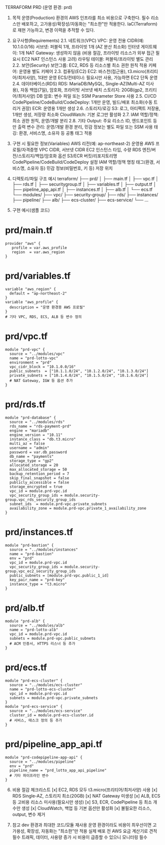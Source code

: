 TERRAFORM PRD (운영 환경: prd)
1. 목적
   운영(Production) 환경의 AWS 인프라를 최소 비용으로 구축한다.
   필수 리소스만 배포하고, 고가용성/확장성/자동화는 "최소한"만 적용한다.
   IaC(Terraform)로 재현 가능하고, 변경 이력을 추적할 수 있다.


2. 요구사항(Requirements)
   2.1. 네트워크(VPC)
   VPC: 운영 전용 CIDR(예: 10.1.0.0/16)
   서브넷: 퍼블릭 1개, 프라이빗 1개 (AZ 분산 최소화)
   인터넷 게이트웨이: 1개
   NAT Gateway: 생성하지 않음 (비용 절감, 프라이빗 리소스가 외부 접근 필요시 EC2 NAT 인스턴스 사용 고려)
   라우팅 테이블: 퍼블릭/프라이빗 별도 관리
   2.2. 보안(Security)
   보안그룹: EC2, RDS 등 리소스별 최소 권한 원칙 적용
   키페어: 운영용 별도 키페어
   2.3. 컴퓨팅(EC2)
   EC2: 바스천(접근용), t3.micro(프리티어/최저사양), 1대만 운영
   ECS/컨테이너: 필요시만 사용, 가능하면 EC2 단독 운영
   2.4. 데이터베이스(RDS)
   RDS: MariaDB/MySQL, Single-AZ(Multi-AZ 미사용), 자동 백업(7일), 암호화, 프라이빗 서브넷 배치
   스토리지: 20GB(gp2, 프리티어/최저사양)
   DB 암호: 변수 파일 또는 SSM Parameter Store 사용
   2.5. CI/CD
   CodePipeline/CodeBuild/CodeDeploy: 1개만 운영, 빌드/배포 최소화(수동 트리거 권장)
   ECR: 운영용 1개만 생성
   2.6. 스토리지/로깅
   S3: 로그, 아티팩트 저장용, 1개만 생성, 저장량 최소화
   CloudWatch: 기본 로그만 활성화
   2.7. IAM
   역할/정책: 최소 권한 원칙, 운영/개발 분리
   2.8. 기타
   Output: 주요 리소스 ID, 엔드포인트 등만 출력
   변수 관리: 운영/개발 환경 분리, 민감 정보는 별도 파일 또는 SSM 사용
   태깅: 환경, 서비스명, 소유자 등 공통 태그 적용

3. 구현 시 필요한 정보(Variables)
   AWS 리전(예: ap-northeast-2)
   운영용 AWS 프로필/자격증명
   VPC CIDR, 서브넷 CIDR
   EC2 인스턴스 타입, 수량
   RDS 엔진/버전/스토리지/백업/암호화 옵션
   S3/ECR 버킷/리포지토리명
   CodePipeline/CodeBuild/CodeDeploy 설정
   IAM 역할/정책 명칭
   태그(환경, 서비스명, 소유자 등)
   민감 정보(비밀번호, 키 등) 저장 위치

4. 디렉토리/파일 구조 예시
   terraform/
   ├── prd/
   │   ├── main.tf
   │   ├── vpc.tf
   │   ├── rds.tf
   │   ├── securitygroup.tf
   │   ├── variables.tf
   │   ├── output.tf
   │   ├── pipeline_app_api.tf
   │   ├── instances.tf
   │   ├── alb.tf
   │   └── ecs.tf
   └── modules/
   ├── vpc/
   ├── security-group/
   ├── rds/
   ├── instances/
   ├── pipeline/
   ├── alb/
   ├── ecs-cluster/
   ├── ecs-service/
   └── ...

5. 구현 예시(샘플 코드)
# prd/main.tf
````
provider "aws" {
   profile = var.aws_profile
   region  = var.aws_region
}
````

# prd/variables.tf
````
variable "aws_region" {
  default = "ap-northeast-2"
}
variable "aws_profile" {
  description = "운영 환경용 AWS 프로필"
}
# 기타 VPC, RDS, ECS, ALB 등 변수 정의
````

# prd/vpc.tf
````
module "prd-vpc" {
  source = "../modules/vpc"
  name = "prd-lotto-vpc"
  environment = "prd"
  vpc_cidr_block = "10.1.0.0/16"
  public_subnets  = ["10.1.1.0/24", "10.1.2.0/24", "10.1.3.0/24"]
  private_subnets = ["10.1.4.0/24", "10.1.5.0/24", "10.1.6.0/24"]
  # NAT Gateway, IGW 등 옵션 추가
}
````

# prd/rds.tf
````
module "prd-database" {
  source = "../modules/rds"
  rds_name = "rds-payment-prd"
  engine = "mariadb"
  engine_version = "10.11"
  instance_class = "db.t3.micro"
  multi_az = false
  username = "admin"
  password = var.db_password
  db_name = "payments"
  storage_type = "gp2"
  allocated_storage = 20
  max_allocated_storage = 50
  backup_retention_period = 7
  skip_final_snapshot = false
  publicly_accessible = false
  storage_encrypted = true
  vpc_id = module.prd-vpc.id
  vpc_security_group_ids = module.security-group.vpc_rds_security_group_ids
  subnet_ids  = module.prd-vpc.private_subnets
  availability_zone = module.prd-vpc.private_1_availability_zone
}
````

# prd/instances.tf
````
module "prd-bastion" {
  source = "../modules/instances"
  name = "prd-bastion"
  env = "prd"
  vpc_id = module.prd-vpc.id
  vpc_security_group_ids = module.security-group.vpc_ec2_security_group_ids
  public_subnets = [module.prd-vpc.public_1_id]
  key_pair_name = "prd-key"
  instance_type = "t3.micro"
}
````


# prd/alb.tf
````
module "prd-alb" {
  source = "../modules/alb"
  name = "prd-lotto-alb"
  vpc_id = module.prd-vpc.id
  subnets = module.prd-vpc.public_subnets
  # ACM 인증서, HTTPS 리스너 등 추가
}
````

# prd/ecs.tf
````
module "prd-ecs-cluster" {
  source = "../modules/ecs-cluster"
  name = "prd-lotto-ecs-cluster"
  vpc_id = module.prd-vpc.id
  subnets = module.prd-vpc.private_subnets
}
module "prd-ecs-service" {
  source = "../modules/ecs-service"
  cluster_id = module.prd-ecs-cluster.id
  # 서비스, 태스크 정의 등 추가
}
````

# prd/pipeline_app_api.tf
````
module "prd-codepipeline-app-api" {
  source = "../modules/pipeline"
  env = "prd"
  pipeline_name = "prd_lotto_app_api_pipeline"
  # 기타 파이프라인 변수
}
````

6. 비용 절감 체크리스트
   [x] EC2, RDS 모두 t3.micro(프리티어/최저사양) 사용
   [x] RDS Single-AZ, 스토리지 최소(20GB)
   [x] NAT Gateway 미생성
   [x] ALB, ECS 등 고비용 리소스 미사용(필요시만 생성)
   [x] S3, ECR, CodePipeline 등 최소 개수만 생성
   [x] CloudWatch, 백업 등 기본 옵션만 활성화
   [x] 불필요한 리소스, output, 변수 제거

7. 참고
   dev 환경과 최대한 코드/모듈 재사용
   운영 환경이라도 비용이 최우선이면 고가용성, 확장성, 자동화는 "최소한"만 적용
   실제 배포 전 AWS 요금 계산기로 견적 필수
   트래픽, 데이터, 사용량 증가 시 비용이 급증할 수 있으니 모니터링 필수

